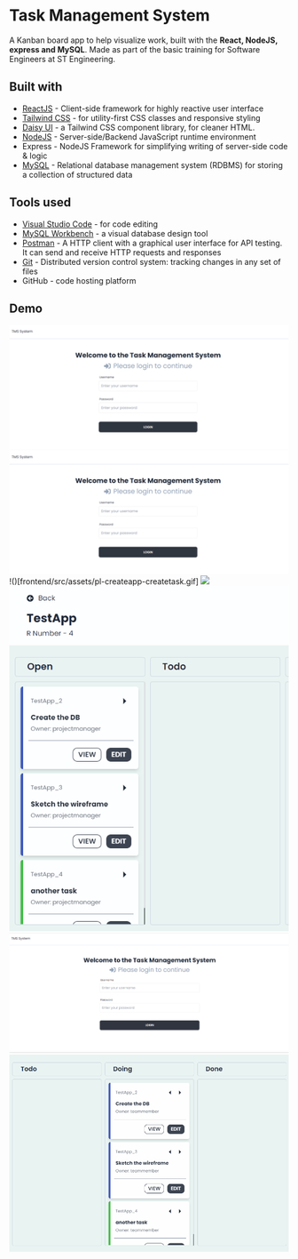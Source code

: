 # Task Management System
A Kanban board app to help visualize work, built with the **React, NodeJS, express and MySQL**. Made as part of the basic training for Software Engineers at ST Engineering.

## Built with
* [ReactJS](https://reactjs.org/docs/getting-started.html) - Client-side framework for highly reactive user interface
* [Tailwind CSS](https://tailwindcss.com/) - for utility-first CSS classes and responsive styling
* [Daisy UI](https://daisyui.com/) - a Tailwind CSS component library, for cleaner HTML.
* [NodeJS](https://nodejs.org/en/) - Server-side/Backend JavaScript runtime environment
* Express - NodeJS Framework for simplifying writing of server-side code & logic
* [MySQL](https://www.mysql.com/) - Relational database management system (RDBMS) for storing a collection of structured data

## Tools used
* [Visual Studio Code](https://code.visualstudio.com/) - for code editing
* [MySQL Workbench](https://www.mysql.com/products/workbench/) - a visual database design tool
* [Postman](https://www.postman.com/) - A HTTP client with a graphical user interface for API testing. It can send and receive HTTP requests and responses
* [Git](https://git-scm.com/) - Distributed version control system: tracking changes in any set of files
* GitHub - code hosting platform

## Demo

![](frontend/src/assets/admin-add-user.gif)
![](frontend/src/assets/user-edit-profile.gif)
!()[frontend/src/assets/pl-createapp-createtask.gif]
![](frontend/src/assets/pm-createassignplan.gif)
![](frontend/src/assets/pm-promote-todo.gif)
![](frontend/src/assets/tm-promote-doing.gif)
![](frontend/src/assets/tm-promotedone-demotedoing.gif)
